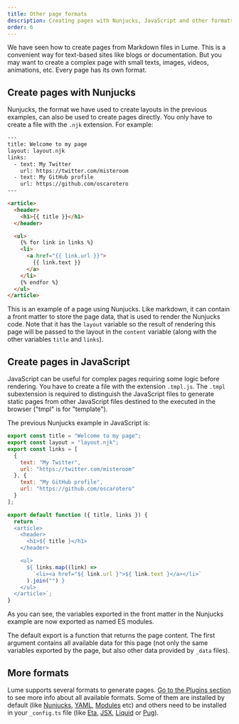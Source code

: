 ```yaml
---
title: Other page formats
description: Creating pages with Nunjucks, JavaScript and other formats
order: 6
---
```


We have seen how to create pages from Markdown files in Lume. This is a
convenient way for text-based sites like blogs or documentation. But you may
want to create a complex page with small texts, images, videos, animations, etc.
Every page has its own format.

## Create pages with Nunjucks

Nunjucks, the format we have used to create layouts in the previous examples,
can also be used to create pages directly. You only have to create a file with
the `.njk` extension. For example:

<lume-code>

```html {title="nunjucks-page.njk"}
---
title: Welcome to my page
layout: layout.njk
links:
  - text: My Twitter
    url: https://twitter.com/misteroom
  - text: My GitHub profile
    url: https://github.com/oscarotero
---

<article>
  <header>
    <h1>{{ title }}</h1>
  </header>

  <ul>
    {% for link in links %}
    <li>
      <a href="{{ link.url }}">
        {{ link.text }}
      </a>
    </li>
    {% endfor %}
  </ul>
</article>
```

</lume-code>

This is an example of a page using Nunjucks. Like markdown, it can contain a
front matter to store the page data, that is used to render the Nunjucks code.
Note that it has the `layout` variable so the result of rendering this page will
be passed to the layout in the `content` variable (along with the other
variables `title` and `links`).

## Create pages in JavaScript

JavaScript can be useful for complex pages requiring some logic before
rendering. You have to create a file with the extension `.tmpl.js`. The `.tmpl`
subextension is required to distinguish the JavaScript files to generate static
pages from other JavaScript files destined to the executed in the browser
("tmpl" is for "template").

The previous Nunjucks example in JavaScript is:

<lume-code>

```js { title="complex-page.tmpl.js" }
export const title = "Welcome to my page";
export const layout = "layout.njk";
export const links = [
  {
    text: "My Twitter",
    url: "https://twitter.com/misteroom"
  }, {
    text: "My GitHub profile",
    url: "https://github.com/oscarotero"
  }
];

export default function ({ title, links }) {
  return `
  <article>
    <header>
      <h1>${ title }</h1>
    </header>

    <ul>
      ${ links.map((link) =>
        `<li><a href="${ link.url }">${ link.text }</a></li>`
      ).join("") }
    </ul>
  </article>`;
}
```

</lume-code>

As you can see, the variables exported in the front matter in the Nunjucks
example are now exported as named ES modules.

The default export is a function that returns the page content. The first
argument contains all available data for this page (not only the same variables
exported by the page, but also other data provided by `_data` files).

## More formats

Lume supports several formats to generate pages.
[Go to the Plugins section](/plugins/?status=all&data_format=on&template_engine=on)
to see more info about all available formats. Some of them are installed by
default (like [Nunjucks](/plugins/nunjucks.md), [YAML](/plugins/yaml.md),
[Modules](/plugins/modules.md) etc) and others need to be installed in your
`_config.ts` file (like [Eta](/plugins/eta.md), [JSX](/plugins/jsx.md),
[Liquid](/plugins/liquid.md) or [Pug](/plugins/pug.md)).

